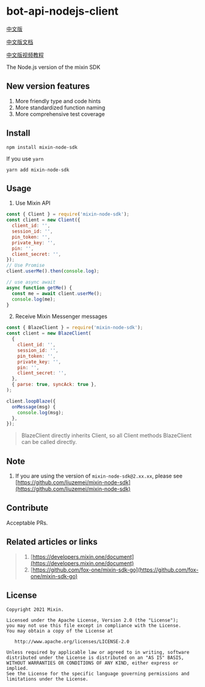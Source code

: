 # bot-api-nodejs-client

[中文版](./README.zh-CN.md)

[中文版文档](https://liuzemei.github.io/mixin-js-sdk-docs/docs/server/intro)

[中文版视频教程](https://developers.mixinbots.com/courses/1e276ee9-18fb-42e3-915a-54b049679084)

The Node.js version of the mixin SDK

## New version features

1. More friendly type and code hints
2. More standardized function naming
3. More comprehensive test coverage

## Install

```shell
npm install mixin-node-sdk
```

If you use `yarn`

```shell
yarn add mixin-node-sdk
```

## Usage

1. Use Mixin API

```js
const { Client } = require('mixin-node-sdk');
const client = new Client({
  client_id: '',
  session_id: '',
  pin_token: '',
  private_key: '',
  pin: '',
  client_secret: '',
});
// Use Promise
client.userMe().then(console.log);

// use async await
async function getMe() {
  const me = await client.userMe();
  console.log(me);
}
```

2. Receive Mixin Messenger messages

```js
const { BlazeClient } = require('mixin-node-sdk');
const client = new BlazeClient(
  {
    client_id: '',
    session_id: '',
    pin_token: '',
    private_key: '',
    pin: '',
    client_secret: '',
  },
  { parse: true, syncAck: true },
);

client.loopBlaze({
  onMessage(msg) {
    console.log(msg);
  },
});
```

> BlazeClient directly inherits Client, so all Client methods BlazeClient can be called directly.

## Note

1. If you are using the version of `mixin-node-sdk@2.xx.xx`, please see [https://github.com/liuzemei/mixin-node-sdk](https://github.com/liuzemei/mixin-node-sdk)

## Contribute

Acceptable PRs.

## Related articles or links

> 1. [https://developers.mixin.one/document](https://developers.mixin.one/document)
> 2. [https://github.com/fox-one/mixin-sdk-go](https://github.com/fox-one/mixin-sdk-go)

## License

```
Copyright 2021 Mixin.

Licensed under the Apache License, Version 2.0 (the "License");
you may not use this file except in compliance with the License.
You may obtain a copy of the License at

   http://www.apache.org/licenses/LICENSE-2.0

Unless required by applicable law or agreed to in writing, software
distributed under the License is distributed on an "AS IS" BASIS,
WITHOUT WARRANTIES OR CONDITIONS OF ANY KIND, either express or implied.
See the License for the specific language governing permissions and
limitations under the License.
```
